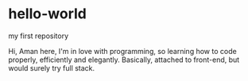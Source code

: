 # hello-world
my first repository

Hi,
Aman here, I'm in love with programming, so learning how to code properly, efficiently and elegantly.
Basically, attached to front-end, but would surely try full stack.
